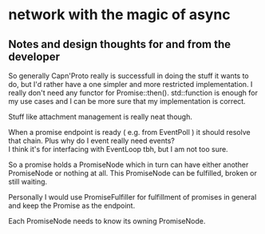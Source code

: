 # network with the magic of async  

## Notes and design thoughts for and from the developer  
So generally Capn'Proto really is successfull in doing the stuff it wants to do, but I'd rather have a one simpler and more restricted implementation. I really don't need any functor for Promise::then(). std::function is enough for my use cases and I can be more sure that my implementation is correct.  

Stuff like attachment management is really neat though.  

When a promise endpoint is ready ( e.g. from EventPoll ) it should resolve that chain.
Plus why do I event really need events?  
I think it's for interfacing with EventLoop tbh, but I am not too sure.  

So a promise holds a PromiseNode which in turn can have either another PromiseNode or nothing at all.
This PromiseNode can be fulfilled, broken or still waiting.  

Personally I would use PromiseFulfiller for fulfillment of promises in general and keep the Promise as the endpoint.  

Each PromiseNode needs to know its owning PromiseNode.  
